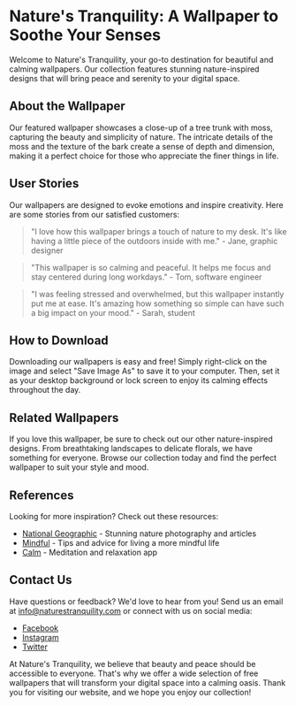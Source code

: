 <!--
Write me content for website with wallpaper which alt text is:

"A close-up of a tree trunk with moss"

The name/title of the page should not be 1:1 copy of the alt text but rather a real content of the website which is using this wallpaper.

- Use markdown format 
- Start with the heading
- The content should look like a real website 
- Include real sections like references, contact, user stories, etc. use things relevant to the page purpose.
- Feel free to use structure like headings, bullets, numbering, blockquotes, paragraphs, horizontal lines, etc.
- You can use formatting like bold or _italic_
- You can include UTF-8 emojis
- Links should be only #hash anchors (and you can refer to the document itself)
- Do not include images
-->

<!--font:Lato-->

# Nature's Tranquility: A Wallpaper to Soothe Your Senses

Welcome to Nature's Tranquility, your go-to destination for beautiful and calming wallpapers. Our collection features stunning nature-inspired designs that will bring peace and serenity to your digital space.

## About the Wallpaper

Our featured wallpaper showcases a close-up of a tree trunk with moss, capturing the beauty and simplicity of nature. The intricate details of the moss and the texture of the bark create a sense of depth and dimension, making it a perfect choice for those who appreciate the finer things in life.

## User Stories

Our wallpapers are designed to evoke emotions and inspire creativity. Here are some stories from our satisfied customers:

> "I love how this wallpaper brings a touch of nature to my desk. It's like having a little piece of the outdoors inside with me." - Jane, graphic designer

> "This wallpaper is so calming and peaceful. It helps me focus and stay centered during long workdays." - Tom, software engineer

> "I was feeling stressed and overwhelmed, but this wallpaper instantly put me at ease. It's amazing how something so simple can have such a big impact on your mood." - Sarah, student

## How to Download

Downloading our wallpapers is easy and free! Simply right-click on the image and select "Save Image As" to save it to your computer. Then, set it as your desktop background or lock screen to enjoy its calming effects throughout the day.

## Related Wallpapers

If you love this wallpaper, be sure to check out our other nature-inspired designs. From breathtaking landscapes to delicate florals, we have something for everyone. Browse our collection today and find the perfect wallpaper to suit your style and mood.

## References

Looking for more inspiration? Check out these resources:

- [National Geographic](#) - Stunning nature photography and articles
- [Mindful](#) - Tips and advice for living a more mindful life
- [Calm](#) - Meditation and relaxation app

## Contact Us

Have questions or feedback? We'd love to hear from you! Send us an email at info@naturestranquility.com or connect with us on social media:

- [Facebook](#)
- [Instagram](#)
- [Twitter](#)

At Nature's Tranquility, we believe that beauty and peace should be accessible to everyone. That's why we offer a wide selection of free wallpapers that will transform your digital space into a calming oasis. Thank you for visiting our website, and we hope you enjoy our collection!
